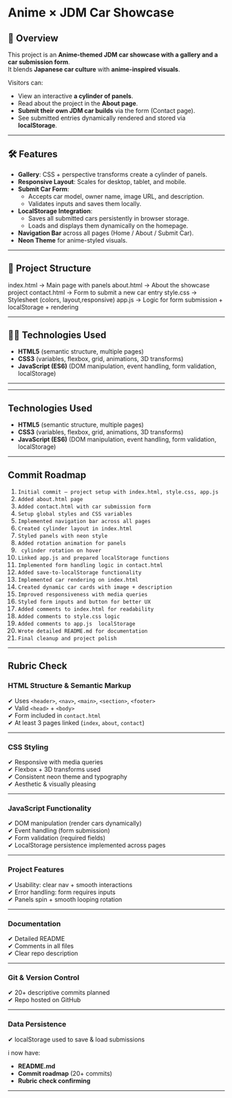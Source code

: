 # Anime × JDM Car Showcase 

## 📖 Overview
This project is an **Anime-themed JDM car showcase with a gallery and a car submission form**.  
It blends **Japanese car culture** with **anime-inspired visuals**.  

Visitors can:
- View an interactive **a cylinder of panels**.
- Read about the project in the **About page**.
- **Submit their own JDM car builds** via the form (Contact page).
- See submitted entries dynamically rendered and stored via **localStorage**.

---

## 🛠️ Features
- **Gallery**: CSS + perspective transforms create a cylinder of panels.
- **Responsive Layout**: Scales for desktop, tablet, and mobile.
- **Submit Car Form**:
  - Accepts car model, owner name, image URL, and description.
  - Validates inputs and saves them locally.
- **LocalStorage Integration**:
  - Saves all submitted cars persistently in browser storage.
  - Loads and displays them dynamically on the homepage.
- **Navigation Bar** across all pages (Home / About / Submit Car).
- **Neon Theme** for anime-styled visuals.

---

## 📂 Project Structure
index.html → Main page with panels
about.html → About the showcase project
contact.html → Form to submit a new car entry
style.css → Stylesheet (colors, layout,responsive)
app.js → Logic for form submission + localStorage + rendering


---

## 🧑‍💻 Technologies Used
- **HTML5** (semantic structure, multiple pages)
- **CSS3** (variables, flexbox, grid, animations, 3D transforms)
- **JavaScript (ES6)** (DOM manipulation, event handling, form validation, localStorage)

---

---

##  Technologies Used
- **HTML5** (semantic structure, multiple pages)
- **CSS3** (variables, flexbox, grid, animations, 3D transforms)
- **JavaScript (ES6)** (DOM manipulation, event handling, form validation, localStorage)


---

## Commit Roadmap 

1. `Initial commit — project setup with index.html, style.css, app.js`
2. `Added about.html page`
3. `Added contact.html with car submission form`
4. `Setup global styles and CSS variables`
5. `Implemented navigation bar across all pages`
6. `Created cylinder layout in index.html`
7. `Styled panels with neon style`
8. `Added rotation animation for panels`
9. ` cylinder rotation on hover`
10. `Linked app.js and prepared localStorage functions`
11. `Implemented form handling logic in contact.html`
12. `Added save-to-localStorage functionality`
13. `Implemented car rendering on index.html`
14. `Created dynamic car cards with image + description`
15. `Improved responsiveness with media queries`
16. `Styled form inputs and button for better UX`
17. `Added comments to index.html for readability`
18. `Added comments to style.css logic`
19. `Added comments to app.js  localStorage`
20. `Wrote detailed README.md for documentation`
21. `Final cleanup and project polish`

---

## Rubric Check 

### **HTML Structure & Semantic Markup**
✔ Uses `<header>`, `<nav>`, `<main>`, `<section>`, `<footer>`  
✔ Valid `<head>` + `<body>`  
✔ Form included in `contact.html`  
✔ At least 3 pages linked (`index`, `about`, `contact`)

---

### **CSS Styling**
✔ Responsive with media queries  
✔ Flexbox + 3D transforms used  
✔ Consistent neon theme and typography  
✔ Aesthetic & visually pleasing

---

### **JavaScript Functionality**
✔ DOM manipulation (render cars dynamically)  
✔ Event handling (form submission)  
✔ Form validation (required fields)  
✔ LocalStorage persistence implemented across pages

---

### **Project Features**
✔ Usability: clear nav + smooth interactions  
✔ Error handling: form requires inputs  
✔ Panels spin + smooth looping rotation 

---

### **Documentation**
✔ Detailed README  
✔ Comments in all files   
✔ Clear repo description

---

### **Git & Version Control**
✔ 20+ descriptive commits planned   
✔ Repo hosted on GitHub

---

### **Data Persistence**
✔ localStorage used to save & load submissions

i now have:  
- **README.md**  
- **Commit roadmap** (20+ commits)  
- **Rubric check confirming**
---



